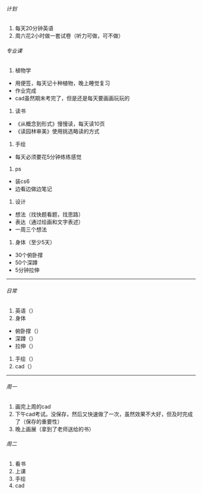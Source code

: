 ###### 计划
1. 每天20分钟英语
1. 周六花2小时做一套试卷（听力可做，可不做）

###### 专业课
1. 植物学
  - 用便签，每天记十种植物，晚上睡觉复习
  - 作业完成
  - cad虽然期末考完了，但是还是每天要画画玩玩的
1. 读书
  - 《从概念到形式》慢慢读，每天读10页
  - 《读园林审美》使用挑选略读的方式
1. 手绘
  - 每天必须要花5分钟练练感觉
1. ps
  - 装cs6
  - 边看边做边笔记
1. 设计
  - 想法（找快题看题，找思路）
  - 表达（通过绘画和文字表述）
  - 一周三个想法
1. 身体（至少5天）
  - 30个俯卧撑
  - 50个深蹲
  - 5分钟拉伸
  
---
###### 日常
1. 英语（）
2. 身体
  - 俯卧撑（）
  - 深蹲（）
  - 拉伸（）
1. 手绘（）
1. cad（）

---
###### 周一
1. 画完上周的cad
1. 下午cad考试。没保存，然后又快速做了一次，虽然效果不大好，但及时完成了（保存的重要性）
1. 晚上画展（拿到了老师送给的书）

###### 周二
1. 看书
1. 上课
1. 手绘
1. cad
